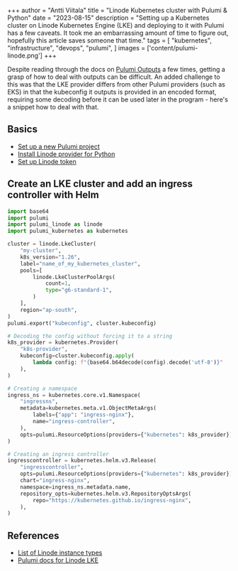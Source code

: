 +++
author = "Antti Viitala"
title = "Linode Kubernetes cluster with Pulumi & Python"
date = "2023-08-15"
description = "Setting up a Kubernetes cluster on Linode Kubernetes Engine (LKE) and deploying to it with Pulumi has a few caveats. It took me an embarrassing amount of time to figure out, hopefully this article saves someone that time."
tags = [
    "kubernetes",
    "infrastructure",
    "devops",
    "pulumi",
]
images = ['content/pulumi-linode.png']
+++

Despite reading through the docs on [Pulumi Outputs](https://www.pulumi.com/docs/concepts/inputs-outputs/) a few times, getting a grasp of how to deal with outputs can be difficult. An added challenge to this was that the LKE provider differs from other Pulumi providers (such as EKS) in that the kubeconfig it outputs is provided in an encoded format, requiring some decoding before it can be used later in the program - here's a snippet how to deal with that.

## Basics

- [Set up a new Pulumi project](https://www.pulumi.com/learn/pulumi-fundamentals/create-a-pulumi-project/)
- [Install Linode provider for Python](https://github.com/pulumi/pulumi-linode#python)
- [Set up Linode token](https://www.pulumi.com/registry/packages/linode/installation-configuration/)

## Create an LKE cluster and add an ingress controller with Helm

```python
import base64
import pulumi
import pulumi_linode as linode
import pulumi_kubernetes as kubernetes

cluster = linode.LkeCluster(
    "my-cluster",
    k8s_version="1.26",
    label="name_of_my_kubernetes_cluster",
    pools=[
        linode.LkeClusterPoolArgs(
            count=1,
            type="g6-standard-1",
        )
    ],
    region="ap-south",
)
pulumi.export("kubeconfig", cluster.kubeconfig)

# Decoding the config without forcing it to a string
k8s_provider = kubernetes.Provider(
    "k8s-provider",
    kubeconfig=cluster.kubeconfig.apply(
        lambda config: f"{base64.b64decode(config).decode('utf-8')}"
    ),
)

# Creating a namespace
ingress_ns = kubernetes.core.v1.Namespace(
    "ingressns",
    metadata=kubernetes.meta.v1.ObjectMetaArgs(
        labels={"app": "ingress-nginx"},
        name="ingress-controller",
    ),
    opts=pulumi.ResourceOptions(providers={"kubernetes": k8s_provider}),
)

# Creating an ingress controller
ingresscontroller = kubernetes.helm.v3.Release(
    "ingresscontroller",
    opts=pulumi.ResourceOptions(providers={"kubernetes": k8s_provider}),
    chart="ingress-nginx",
    namespace=ingress_ns.metadata.name,
    repository_opts=kubernetes.helm.v3.RepositoryOptsArgs(
        repo="https://kubernetes.github.io/ingress-nginx",
    ),
)
```

## References

- [List of Linode instance types](https://api.linode.com/v4/linode/types)
- [Pulumi docs for Linode LKE](https://www.pulumi.com/registry/packages/linode/api-docs/lkecluster/)
